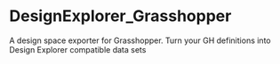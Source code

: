 # DesignExplorer_Grasshopper
A design space exporter for Grasshopper.  Turn your GH definitions into Design Explorer compatible data sets
